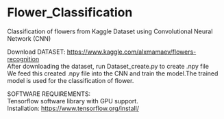 # Flower_Classification
Classification of flowers from Kaggle Dataset using Convolutional Neural Network (CNN)

Download DATASET: https://www.kaggle.com/alxmamaev/flowers-recognition                                                        
After downloading the dataset, run Dataset_create.py to create .npy file                                                       
We feed this created .npy file into the CNN and train the model.The trained model is used for the classification of flower.                                           

SOFTWARE REQUIREMENTS:                                                                                                       
Tensorflow software library with GPU support.                                                                       
Installation: https://www.tensorflow.org/install/                                                                               
